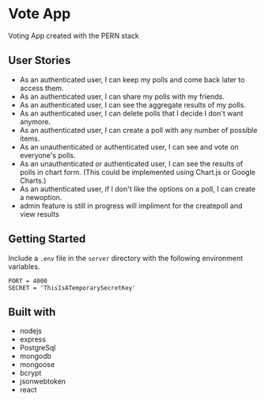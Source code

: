 # Vote App

 Voting App created with the PERN stack

## User Stories

* As an authenticated user, I can keep my polls and come back later to access them.
* As an authenticated user, I can share my polls with my friends.
* As an authenticated user, I can see the aggregate results of my polls.
* As an authenticated user, I can delete polls that I decide I don't want anymore.
* As an authenticated user, I can create a poll with any number of possible items.
* As an unauthenticated or authenticated user, I can see and vote on everyone's polls.
* As an unauthenticated or authenticated user, I can see the results of polls in chart form. (This could be implemented using Chart.js or Google Charts.)
* As an authenticated user, if I don't like the options on a poll, I can create a newoption.
* admin feature is still in progress will impliment for the createpoll and view results

## Getting Started

Include a `.env` file in the `server` directory with the following environment variables.

```
PORT = 4000
SECRET = 'ThisIsATemporarySecretKey'
```

## Built with

* nodejs
* express
* PostgreSql
* mongodb
* mongoose
* bcrypt
* jsonwebtoken
* react
